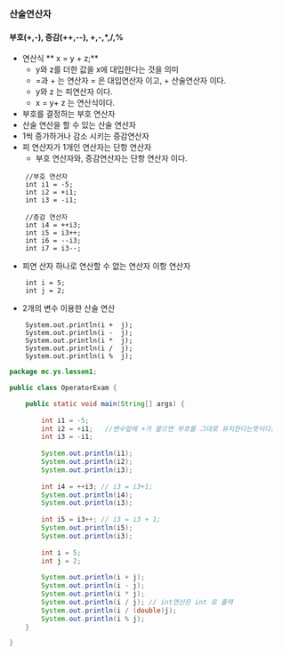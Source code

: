 
### 산술연산자



#### 부호(+,-), 증감(++,--), +,-,*,/,%

- 연산식 ** x = y + z;**
  - y와 z를 더한 값을 x에 대입한다는 것을 의미
  - =과 + 는 연산자 = 은 대입연산자 이고, + 산술연산자 이다.
  - y와 z 는 피연산자 이다.
  - x = y+ z 는 연산식이다.
- 부호를 결정하는 부호 연산자
- 산술 연산을 할 수 있는 산술 연산자
- 1씩 증가하거나 감소 시키는 증감연산자
- 피 연산자가 1개인 연산자는 단항 연산자
  - 부호 연산자와, 증감연산자는 단항 연산자 이다.

```
    //부호 연산자 
    int i1 = -5;
    int i2 = +i1;
    int i3 = -i1;

    //증감 연산자 
    int i4 = ++i3;
    int i5 = i3++;
    int i6 = --i3;
    int i7 = i3--;
```

- 피연 산자 하나로 연산할 수 없는 연산자 이항 연산자

```
    int i = 5;
    int j = 2;  
```

- 2개의 변수 이용한 산술 연산

```
    System.out.println(i +  j);
    System.out.println(i -  j);
    System.out.println(i *  j);
    System.out.println(i /  j);  
    System.out.println(i %  j);  
```



```java
package mc.ys.lesson1;

public class OperatorExam {

	public static void main(String[] args) {
		
		int i1 = -5;
		int i2 = +i1;   //변수앞에 +가 붙으면 부호를 그대로 유지한다는뜻이다.
		int i3 = -i1;
		
		System.out.println(i1);
		System.out.println(i2);
		System.out.println(i3);
		
		int i4 = ++i3; // i3 = i3+1;
		System.out.println(i4);
		System.out.println(i3);
		
		int i5 = i3++; // i3 = i3 + 1;
		System.out.println(i5);
		System.out.println(i3);
		
		int i = 5;
		int j = 2;
		
		System.out.println(i + j);
		System.out.println(i - j);
		System.out.println(i * j);
		System.out.println(i / j); // int연산은 int 로 출력
		System.out.println(i / (double)j);
		System.out.println(i % j);
	}

}

```


